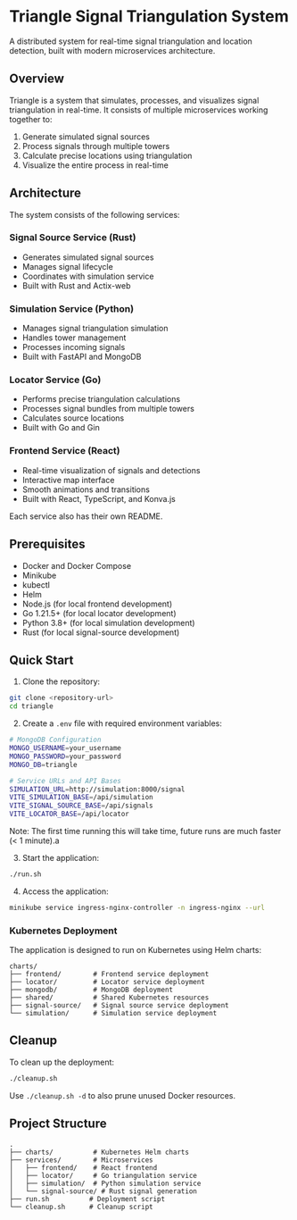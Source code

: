 # Triangle Signal Triangulation System

A distributed system for real-time signal triangulation and location detection, built with modern microservices architecture.

## Overview

Triangle is a system that simulates, processes, and visualizes signal triangulation in real-time. It consists of multiple microservices working together to:
1. Generate simulated signal sources
2. Process signals through multiple towers
3. Calculate precise locations using triangulation
4. Visualize the entire process in real-time

## Architecture

The system consists of the following services:

### Signal Source Service (Rust)
- Generates simulated signal sources
- Manages signal lifecycle
- Coordinates with simulation service
- Built with Rust and Actix-web

### Simulation Service (Python)
- Manages signal triangulation simulation
- Handles tower management
- Processes incoming signals
- Built with FastAPI and MongoDB

### Locator Service (Go)
- Performs precise triangulation calculations
- Processes signal bundles from multiple towers
- Calculates source locations
- Built with Go and Gin

### Frontend Service (React)
- Real-time visualization of signals and detections
- Interactive map interface
- Smooth animations and transitions
- Built with React, TypeScript, and Konva.js

Each service also has their own README.

## Prerequisites

- Docker and Docker Compose
- Minikube
- kubectl
- Helm
- Node.js (for local frontend development)
- Go 1.21.5+ (for local locator development)
- Python 3.8+ (for local simulation development)
- Rust (for local signal-source development)

## Quick Start

1. Clone the repository:
```bash
git clone <repository-url>
cd triangle
```

2. Create a `.env` file with required environment variables:
```bash
# MongoDB Configuration
MONGO_USERNAME=your_username
MONGO_PASSWORD=your_password
MONGO_DB=triangle

# Service URLs and API Bases
SIMULATION_URL=http://simulation:8000/signal
VITE_SIMULATION_BASE=/api/simulation
VITE_SIGNAL_SOURCE_BASE=/api/signals
VITE_LOCATOR_BASE=/api/locator
```

Note: The first time running this will take time, future runs are much faster (< 1 minute).a

3. Start the application:
```bash
./run.sh
```

4. Access the application:
```bash
minikube service ingress-nginx-controller -n ingress-nginx --url
```

### Kubernetes Deployment

The application is designed to run on Kubernetes using Helm charts:

```
charts/
├── frontend/        # Frontend service deployment
├── locator/         # Locator service deployment
├── mongodb/         # MongoDB deployment
├── shared/          # Shared Kubernetes resources
├── signal-source/   # Signal source service deployment
└── simulation/      # Simulation service deployment
```

## Cleanup

To clean up the deployment:

```bash
./cleanup.sh
```

Use `./cleanup.sh -d` to also prune unused Docker resources.

## Project Structure

```
.
├── charts/          # Kubernetes Helm charts
├── services/        # Microservices
│   ├── frontend/    # React frontend
│   ├── locator/     # Go triangulation service
│   ├── simulation/  # Python simulation service
│   └── signal-source/ # Rust signal generation
├── run.sh          # Deployment script
└── cleanup.sh      # Cleanup script
```
